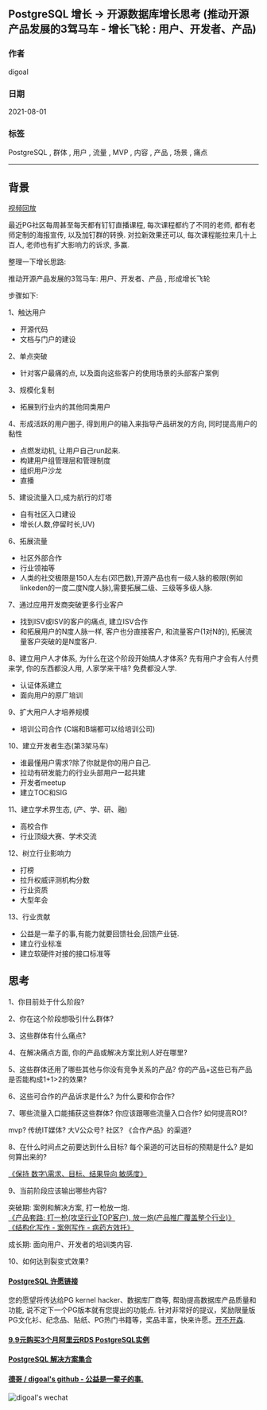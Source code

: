 ## PostgreSQL 增长 -> 开源数据库增长思考 (推动开源产品发展的3驾马车 - 增长飞轮 : 用户、开发者、产品)          
                        
### 作者           
digoal                        
                        
### 日期                        
2021-08-01                         
                        
### 标签                        
PostgreSQL , 群体 , 用户 , 流量 , MVP , 内容 , 产品 , 场景 , 痛点          
                        
----                        
                        
## 背景             
[视频回放](https://www.bilibili.com/video/BV1FU4y1n7Dz/)  
  
最近PG社区每周甚至每天都有钉钉直播课程, 每次课程都约了不同的老师, 都有老师定制的海报宣传, 以及加钉群的转换. 对拉新效果还可以, 每次课程能拉来几十上百人, 老师也有扩大影响力的诉求, 多赢.       
      
整理一下增长思路:       
  
推动开源产品发展的3驾马车: 用户、开发者、产品 , 形成增长飞轮   
  
步骤如下:  
  
1、触达用户  
- 开源代码  
- 文档与门户的建设  
  
2、单点突破  
- 针对客户最痛的点, 以及面向这些客户的使用场景的头部客户案例  
  
3、规模化复制  
- 拓展到行业内的其他同类用户  
  
4、形成活跃的用户圈子, 得到用户的输入来指导产品研发的方向, 同时提高用户的黏性  
- 点燃发动机, 让用户自己run起来. 
- 构建用户组管理层和管理制度  
- 组织用户沙龙  
- 直播  
  
5、建设流量入口,成为航行的灯塔  
- 自有社区入口建设  
- 增长(人数,停留时长,UV)
  
6、拓展流量  
- 社区外部合作
- 行业领袖等
- 人类的社交极限是150人左右(邓巴数),开源产品也有一级人脉的极限(例如linkeden的一度二度N度人脉),需要拓展二级、三级等多级人脉.    
  
7、通过应用开发商突破更多行业客户  
- 找到ISV或ISV的客户的痛点, 建立ISV合作  
- 和拓展用户的N度人脉一样, 客户也分直接客户, 和流量客户(1对N的), 拓展流量客户突破的是N度客户. 
  
8、建立用户人才体系, 为什么在这个阶段开始搞人才体系?  先有用户才会有人付费来学, 你的东西都没人用, 人家学来干啥? 免费都没人学.   
- 认证体系建立  
- 面向用户的原厂培训  
  
9、扩大用户人才培养规模  
- 培训公司合作 (C端和B端都可以给培训公司) 
  
  
10、建立开发者生态(第3架马车)   
- 谁最懂用户需求?除了你就是你的用户自己. 
- 拉动有研发能力的行业头部用户一起共建
- 开发者meetup  
- 建立TOC和SIG  
  
  
11、建立学术界生态, (产、学、研、融)  
- 高校合作  
- 行业顶级大赛、学术交流  
  
12、树立行业影响力  
- 打榜  
- 拉升权威评测机构分数  
- 行业资质
- 大型年会  
  
13、行业贡献  
- 公益是一辈子的事,有能力就要回馈社会,回馈产业链.  
- 建立行业标准  
- 建立软硬件对接的接口标准等
  
  
## 思考  
      
1、你目前处于什么阶段?         
        
2、你在这个阶段想吸引什么群体?         
        
3、这些群体有什么痛点?         
        
4、在解决痛点方面, 你的产品或解决方案比别人好在哪里?         
        
5、这些群体还用了哪些其他与你没有竞争关系的产品? 你的产品+这些已有产品是否能构成1+1>2的效果?         
        
6、这些可合作的产品诉求是什么? 为什么要和你合作?         
        
7、哪些流量入口能捕获这些群体? 你应该跟哪些流量入口合作? 如何提高ROI?           
        
mvp? 传统IT媒体? 大V公众号? 社区? 《合作产品》的渠道?        
    
8、在什么时间点之前要达到什么目标? 每个渠道的可达目标的预期是什么? 是如何算出来的?       
    
[《保持 数字\需求、目标、结果导向 敏感度》](../202104/20210414_05.md)      
        
9、当前阶段应该输出哪些内容?         
        
突破期: 案例和解决方案, 打一枪放一炮.         
[《产品套路: 打一枪(攻坚行业TOP客户), 放一炮(产品推广覆盖整个行业)》](../202104/20210401_03.md)           
[《结构化写作 - 案例写作 - 病药方效托》](../202104/20210414_03.md)          
        
成长期: 面向用户、开发者的培训类内容.         
          
10、如何达到裂变式效果?         
       
    
#### [PostgreSQL 许愿链接](https://github.com/digoal/blog/issues/76 "269ac3d1c492e938c0191101c7238216")  
您的愿望将传达给PG kernel hacker、数据库厂商等, 帮助提高数据库产品质量和功能, 说不定下一个PG版本就有您提出的功能点. 针对非常好的提议，奖励限量版PG文化衫、纪念品、贴纸、PG热门书籍等，奖品丰富，快来许愿。[开不开森](https://github.com/digoal/blog/issues/76 "269ac3d1c492e938c0191101c7238216").    
    
    
#### [9.9元购买3个月阿里云RDS PostgreSQL实例](https://www.aliyun.com/database/postgresqlactivity "57258f76c37864c6e6d23383d05714ea")  
    
    
#### [PostgreSQL 解决方案集合](https://yq.aliyun.com/topic/118 "40cff096e9ed7122c512b35d8561d9c8")  
    
    
#### [德哥 / digoal's github - 公益是一辈子的事.](https://github.com/digoal/blog/blob/master/README.md "22709685feb7cab07d30f30387f0a9ae")  
    
    
![digoal's wechat](../pic/digoal_weixin.jpg "f7ad92eeba24523fd47a6e1a0e691b59")  
